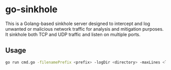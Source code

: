 # go-sinkhole

This is a Golang-based sinkhole server designed to intercept and log unwanted or malicious network traffic for analysis and mitigation purposes.  It sinkhole both TCP and UDP traffic and listen on multiple ports.

## Usage

```bash
go run cmd.go -filenamePrefix <prefix> -logDir <directory> -maxLines <log max lines> -rotationTime <log rotation minutes> -protocol <protocol> -ports <ports>
```

